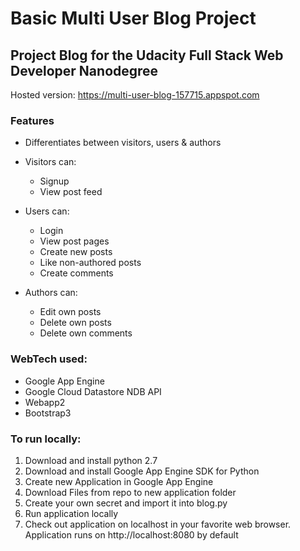 # Basic Multi User Blog Project
## Project Blog for the Udacity Full Stack Web Developer Nanodegree

Hosted version: https://multi-user-blog-157715.appspot.com

### Features
* Differentiates between visitors, users & authors
* Visitors can:
  * Signup
  * View post feed
* Users can:
  * Login
  * View post pages
  * Create new posts
  * Like non-authored posts
  * Create comments

* Authors can:
  * Edit own posts
  * Delete own posts
  * Delete own comments
  
### WebTech used:
* Google App Engine
* Google Cloud Datastore NDB API
* Webapp2
* Bootstrap3

### To run locally:
1. Download and install python 2.7
2. Download and install Google App Engine SDK for Python
3. Create new Application in Google App Engine
4. Download Files from repo to new application folder
5. Create your own secret and import it into blog.py
6. Run application locally
7. Check out application on localhost in your favorite web browser.
   Application runs on http://localhost:8080 by default
